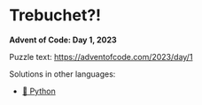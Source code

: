 # Trebuchet?!

**Advent of Code: Day 1, 2023**

Puzzle text: https://adventofcode.com/2023/day/1

Solutions in other languages:

- [🐍 Python](../../../../python/2023/01_trebuchet)
